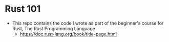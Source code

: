 # Rust 101

- This repo contains the code I wrote as part of the beginner's course for Rust, The Rust Programming Language
  - https://doc.rust-lang.org/book/title-page.html
